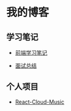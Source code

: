 ﻿# 我的博客

## 学习笔记

+ [前端学习笔记](https://github.com/LeoCharles/fe-note)

+ [面试总结](https://github.com/LeoCharles/interview)

## 个人项目

+ [React-Cloud-Music](https://github.com/LeoCharles/React-Cloud-Music)

